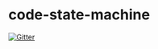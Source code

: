 # code-state-machine

[![Gitter](https://badges.gitter.im/laamella-gad/code-state-machine.svg)](https://gitter.im/laamella-gad/code-state-machine?utm_source=badge&utm_medium=badge&utm_campaign=pr-badge&utm_content=badge)
